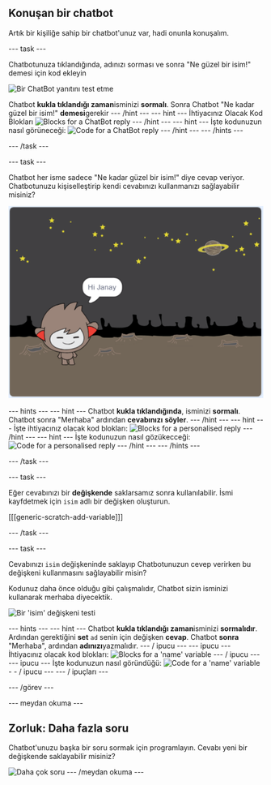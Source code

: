 ## Konuşan bir chatbot

Artık bir kişiliğe sahip bir chatbot'unuz var, hadi onunla konuşalım.

\--- task \---

Chatbotunuza tıklandığında, adınızı sorması ve sonra "Ne güzel bir isim!" demesi için kod ekleyin

![Bir ChatBot yanıtını test etme](images/chatbot-ask-test.png)

Chatbot **kukla tıklandığı zaman**isminizi **sormalı**. Sonra Chatbot "Ne kadar güzel bir isim!" **demesi**gerekir \--- /hint \--- \--- hint \--- İhtiyacınız Olacak Kod Blokları ![Blocks for a ChatBot reply](images/chatbot-ask-blocks.png) \--- /hint \--- \--- hint \--- İşte kodunuzun nasıl görüneceği: ![Code for a ChatBot reply](images/chatbot-ask-code.png) \--- /hint \--- \--- /hints \---

\--- /task \---

\--- task \---

Chatbot her isme sadece "Ne kadar güzel bir isim!" diye cevap veriyor. Chatbotunuzu kişiselleştirip kendi cevabınızı kullanmanızı sağlayabilir misiniz?

![Kişiselleştirilmiş bir cevabı test etme](images/chatbot-answer-test.png)

\--- hints \--- \--- hint \--- Chatbot **kukla tıklandığında**, isminizi **sormalı**. Chatbot sonra "Merhaba" ardından **cevabınızı** **söyler**. \--- /hint \--- \--- hint \--- İşte ihtiyacınız olacak kod blokları: ![Blocks for a personalised reply](images/chatbot-answer-blocks.png) \--- /hint \--- \--- hint \--- İşte kodunuzun nasıl gözükecceği: ![Code for a personalised reply](images/chatbot-answer-code.png) \--- /hint \--- \--- /hints \---

\--- /task \---

\--- task \---

Eğer cevabınızı bir **değişkende** saklarsamız sonra kullanılabilir. İsmi kayfdetmek için `isim` adlı bir değişken oluşturun.

[[[generic-scratch-add-variable]]]

\--- /task \---

\--- task \---

Cevabınızı `isim` değişkeninde saklayıp Chatbotunuzun cevep verirken bu değişkeni kullanmasını sağlayabilir misin?

Kodunuz daha önce olduğu gibi çalışmalıdır, Chatbot sizin isminizi kullanarak merhaba diyecektik.

![Bir 'isim' değişkeni testi](images/chatbot-ask-test.png)

\--- hints \--- \--- hint \--- Chatbot **kukla tıklandığı zaman**isminizi **sormalıdır**. Ardından gerektiğini **set** `ad` senin için değişken **cevap**. Chatbot **sonra** "Merhaba", ardından **adınızı**yazmalıdır. \--- / ipucu \--- \--- ipucu \--- İhtiyacınız olacak kod blokları: ![Blocks for a 'name' variable](images/chatbot-variable-blocks.png) \--- / ipucu \--- \--- ipucu \--- İşte kodunuzun nasıl göründüğü: ![Code for a 'name' variable](images/chatbot-variable-code.png) - - / ipucu \--- \--- / ipuçları \---

\--- /görev \---

\--- meydan okuma \---

## Zorluk: Daha fazla soru

Chatbot'unuzu başka bir soru sormak için programlayın. Cevabı yeni bir değişkende saklayabilir misiniz?

![Daha çok soru](images/chatbot-question.png) \--- /meydan okuma \---